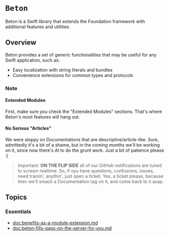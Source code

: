 # ``Beton``

Beton is a Swift library that extends the Foundation framework
with additional features and utilities.

## Overview

Beton provides a set of generic functionalities that may be useful for any Swift application, such as:

- Easy localization with string literals and bundles
- Convenience extensions for common types and protocols

### Note

#### Extended Modules
First, make sure you check the "Extended Modules" sections.
That's where Beton's most features will hang out.

#### No Serious "Articles"
We were sloppy on Documentations that are descriptive/article-like.
Sure, admittedly it's a bit of a shame, but in the coming
months we'll be working on it, since now there's AI to do the
grunt work. Just a bit of patience please :)

> Important: **ON THE FLIP SIDE** all of our GitHub notifications are tuned to scream realtime. So, if oyu have questions, confusions, issues, need trainin', anythin', just open a ticket. Yes, a ticket please, because then we'll smack a Documentation tag on it, and come back to it asap.

## Topics

### Essentials

- <doc:benefits-as-a-module-extension.md>
- <doc:beton-fills-gaps-on-the-server-for-you.md>
